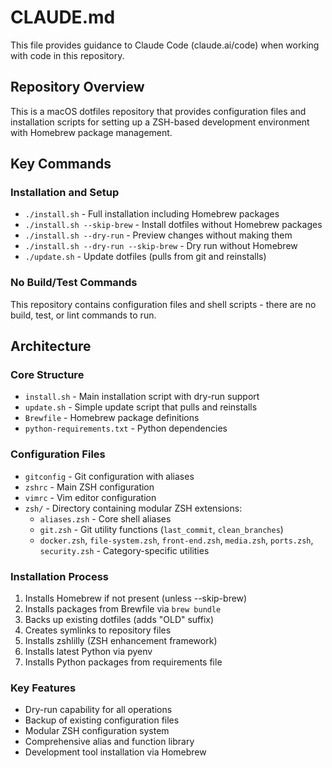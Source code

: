 # CLAUDE.md

This file provides guidance to Claude Code (claude.ai/code) when working with code in this repository.

## Repository Overview

This is a macOS dotfiles repository that provides configuration files and installation scripts for setting up a ZSH-based development environment with Homebrew package management.

## Key Commands

### Installation and Setup
- `./install.sh` - Full installation including Homebrew packages
- `./install.sh --skip-brew` - Install dotfiles without Homebrew packages
- `./install.sh --dry-run` - Preview changes without making them
- `./install.sh --dry-run --skip-brew` - Dry run without Homebrew
- `./update.sh` - Update dotfiles (pulls from git and reinstalls)

### No Build/Test Commands
This repository contains configuration files and shell scripts - there are no build, test, or lint commands to run.

## Architecture

### Core Structure
- `install.sh` - Main installation script with dry-run support
- `update.sh` - Simple update script that pulls and reinstalls
- `Brewfile` - Homebrew package definitions
- `python-requirements.txt` - Python dependencies

### Configuration Files
- `gitconfig` - Git configuration with aliases
- `zshrc` - Main ZSH configuration
- `vimrc` - Vim editor configuration
- `zsh/` - Directory containing modular ZSH extensions:
  - `aliases.zsh` - Core shell aliases
  - `git.zsh` - Git utility functions (`last_commit`, `clean_branches`)
  - `docker.zsh`, `file-system.zsh`, `front-end.zsh`, `media.zsh`, `ports.zsh`, `security.zsh` - Category-specific utilities

### Installation Process
1. Installs Homebrew if not present (unless --skip-brew)
2. Installs packages from Brewfile via `brew bundle`
3. Backs up existing dotfiles (adds "OLD" suffix)
4. Creates symlinks to repository files
5. Installs zshlilly (ZSH enhancement framework)
6. Installs latest Python via pyenv
7. Installs Python packages from requirements file

### Key Features
- Dry-run capability for all operations
- Backup of existing configuration files
- Modular ZSH configuration system
- Comprehensive alias and function library
- Development tool installation via Homebrew